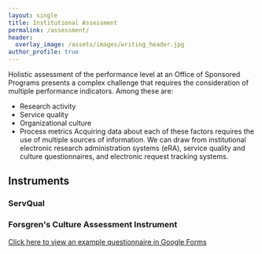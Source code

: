 ```yaml
---
layout: single
title: Institutional Assessment
permalink: /assessment/
header:
  overlay_image: /assets/images/writing_header.jpg
author_profile: true
--- 
```


Holistic assessment of the performance level at an Office of Sponsored Programs presents a complex challenge that requires the consideration of multiple performance indicators. Among these are:
- Research activity
- Service quality
- Organizational culture
- Process metrics
Acquiring data about each of these factors requires the use of multiple sources of information. We can draw from institutional electronic research administration systems (eRA), service quality and culture questionnaires, and electronic request tracking systems.

## Instruments

### ServQual

### Forsgren's Culture Assessment Instrument

[Click here to view an example questionnaire in Google Forms](/culture/)
